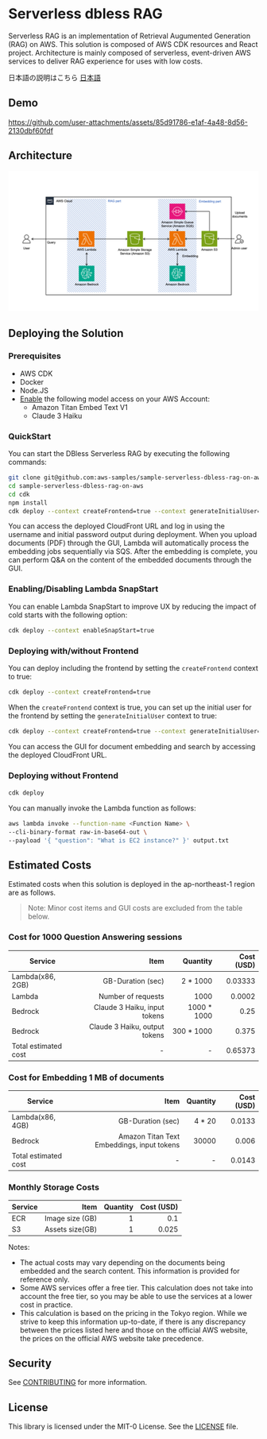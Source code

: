 # Serverless dbless RAG
Serverless RAG is an implementation of Retrieval Augumented Generation (RAG) on AWS.
This solution is composed of AWS CDK resources and React project.
Architecture is mainly composed of serverless, event-driven AWS services to deliver RAG experience for uses with low costs.

日本語の説明はこちら
[日本語](./README.ja.md)

## Demo
https://github.com/user-attachments/assets/85d91786-e1af-4a48-8d56-2130dbf60fdf

## Architecture
![Architecture](./architecture/architecture.png "architecture")

## Deploying the Solution
### Prerequisites
- AWS CDK
- Docker
- Node.JS
- [Enable](https://docs.aws.amazon.com/bedrock/latest/userguide/model-access-modify.html) the following model access on your AWS Account:
    - Amazon Titan Embed Text V1
    - Claude 3 Haiku

### QuickStart
You can start the DBless Serverless RAG by executing the following commands:
```bash
git clone git@github.com:aws-samples/sample-serverless-dbless-rag-on-aws.git
cd sample-serverless-dbless-rag-on-aws
cd cdk
npm install
cdk deploy --context createFrontend=true --context generateInitialUser=true --context enableSnapStart=true
```

You can access the deployed CloudFront URL and log in using the username and initial password output during deployment.
When you upload documents (PDF) through the GUI, Lambda will automatically process the embedding jobs sequentially via SQS.
After the embedding is complete, you can perform Q&A on the content of the embedded documents through the GUI.

### Enabling/Disabling Lambda SnapStart
You can enable Lambda SnapStart to improve UX by reducing the impact of cold starts with the following option:
```bash
cdk deploy --context enableSnapStart=true
```

### Deploying with/without Frontend
You can deploy including the frontend by setting the `createFrontend` context to true:
```bash
cdk deploy --context createFrontend=true
```

When the `createFrontend` context is true, you can set up the initial user for the frontend by setting the `generateInitialUser` context to true:
```bash
cdk deploy --context createFrontend=true --context generateInitialUser=true
```

You can access the GUI for document embedding and search by accessing the deployed CloudFront URL.

### Deploying without Frontend
```bash
cdk deploy
```

You can manually invoke the Lambda function as follows:
```bash
aws lambda invoke --function-name <Function Name> \
--cli-binary-format raw-in-base64-out \
--payload '{ "question": "What is EC2 instance?" }' output.txt
```



## Estimated Costs
Estimated costs when this solution is deployed in the ap-northeast-1 region are as follows.
> Note: Minor cost items and GUI costs are excluded from the table below.

### Cost for 1000 Question Answering sessions
| Service               |                          Item |            Quantity | Cost (USD) |
|-----------------------|------------------------------:|--------------------:|-----------:|
| Lambda(x86, 2GB)      |              GB-Duration (sec)|           2 * 1000 |    0.03333 |
| Lambda                |            Number of requests|                1000 |     0.0002 |
| Bedrock               |  Claude 3 Haiku, input tokens|          1000 * 1000 |       0.25 |
| Bedrock               |  Claude 3 Haiku, output tokens|           300 * 1000 |      0.375 |
| Total estimated cost  |                            - |                    - |    0.65373 |


### Cost for Embedding 1 MB of documents
| Service                |                                       Item |              Quantity | Cost (USD) |
|------------------------|------------------------------------------:|--------------------:|-----------:|
| Lambda(x86, 4GB)       |                           GB-Duration (sec) |               4 * 20 |     0.0133 |
| Bedrock                | Amazon Titan Text Embeddings, input tokens |              30000 |      0.006 |
| Total estimated cost	 |                                         - |                   - |     0.0143 |


### Monthly Storage Costs

| Service                |                                  Item |  Quantity |         Cost (USD) |
|------------------------|--------------------------------------:|----------:|-------------------:|
| ECR                    |                      Image size (GB) |         1 |                0.1 |
| S3                     |                       Assets size(GB) |         1 |              0.025 |


Notes: 
- The actual costs may vary depending on the documents being embedded and the search content. This information is provided for reference only.
- Some AWS services offer a free tier. This calculation does not take into account the free tier, so you may be able to use the services at a lower cost in practice.
- This calculation is based on the pricing in the Tokyo region. While we strive to keep this information up-to-date, if there is any discrepancy between the prices listed here and those on the official AWS website, the prices on the official AWS website take precedence.


## Security
See [CONTRIBUTING](./CONTRIBUTING.md) for more information.

## License
This library is licensed under the MIT-0 License. See the [LICENSE](./LICENSE) file.
